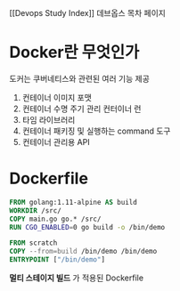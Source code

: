 [[Devops Study Index]]
데브옵스 목차 페이지

# Docker란 무엇인가
도커는 쿠버네티스와 관련된 여러 기능 제공
1. 컨테이너 이미지 포맷
2. 컨테이너 수명 주기 관리 컨터이너 런
3. 타임 라이브러리
4. 컨테이너 패키징 및 실행하는 command 도구
5. 컨테이너 관리용 API

# Dockerfile
``` Dockerfile
FROM golang:1.11-alpine AS build
WORKDIR /src/
COPY main.go go.* /src/
RUN CGO_ENABLED=0 go build -o /bin/demo

FROM scratch
COPY --from=build /bin/demo /bin/demo
ENTRYPOINT ["/bin/demo"]
```

**멀티 스테이지 빌드** 가 적용된 Dockerfile
